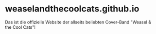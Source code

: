 # weaselandthecoolcats.github.io
Das ist die offizielle Website der allseits beliebten Cover-Band "Weasel &amp; the Cool Cats"!
